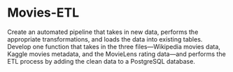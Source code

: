 # Movies-ETL
Create an automated pipeline that takes in new data, performs the appropriate transformations, and loads the data into existing tables. Develop one function that takes in the three files—Wikipedia movies data, Kaggle movies metadata, and the MovieLens rating data—and performs the ETL process by adding the clean data to a PostgreSQL database.
